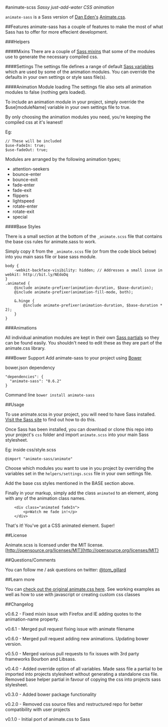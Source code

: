 #animate-scss
*Sassy just-add-water CSS animation*

`animate-sass` is a Sass version of [Dan Eden's](https://github.com/daneden) [Animate.css](https://daneden.me/animate/).

##Features
animate-sass has a couple of features to make the most of what Sass has to offer for more effecient development.

###Helpers

####Mixins
There are a couple of [Sass mixins](http://sass-lang.com/documentation/file.SASS_REFERENCE.html#mixins) that some of the modules use to generate the necessary compiled css.

####Settings
The settings file defines a range of default [Sass variables](http://sass-lang.com/documentation/file.SASS_REFERENCE.html#variables_) which are used by some of the animation modules. You can override the defaults in your own settings or style sass file(s).


####Animation Module loading
The settings file also sets all animation modules to false (nothing gets loaded).

To include an animation module in your project, simply override the $use[moduleName] variable in your own settings file to true.

By only choosing the animation modules you need, you're keeping the compiled css at it's leanest!

Eg:
````
// These will be included
$use-FadeIn: true;
$use-fadeOut: true;
````

Modules are arranged by the following animation types;

- attention-seekers
- bounce-enter
- bounce-exit
- fade-enter
- fade-exit
- flippers
- lightspeed
- rotate-enter
- rotate-exit
- special


####Base Styles

There is a small section at the bottom of the `_animate.scss` file that contains the base css rules for animate.sass to work.

Simply copy it from the `_animate.scss` file (or from the code block below) into you main sass file or base sass module.

````
body {
	-webkit-backface-visibility: hidden; // Addresses a small issue in webkit: http://bit.ly/NEdoDq
}
.animated {
	@include animate-prefixer(animation-duration, $base-duration);
	@include animate-prefixer(animation-fill-mode, both);

	&.hinge {
		@include animate-prefixer(animation-duration, $base-duration * 2);
	}
}

````

###Animations

All individual animation modules are kept in their own [Sass partials](http://sass-lang.com/documentation/file.SASS_REFERENCE.html#partials) so they can be found easily. You shouldn't need to edit these as they are part of the animate.css library.

###Bower Support
Add animate-sass to your project using [Bower](http://bower.io)

bower.json dependency
````
"dependencies": {
  "animate-sass": "0.6.2"
}
````

Command line
`bower install animate-sass`


##Usage

To use animate.scss in your project, you will need to have Sass installed. [Visit the Sass site](http://sass-lang.com/) to find out how to do this.

Once Sass has been installed, you can download or clone this repo into your project's `css` folder and import `animate.scss` into your main Sass stylesheet.

Eg: inside css/style.scss
````
@import "animate-sass/animate"
````

Choose which modules you want to use in you project by overriding the variables set in the `helpers/settings.scss` file in your own settings file.

Add the base css styles mentioned in the BASE section above.

Finally in your markup, simply add the class `animated` to an element, along with any of the animation class names.

````
    <div class="animated fadeIn">
    	<p>Watch me fade in!</p>
    </div>
````

That's it! You've got a CSS animated element. Super!


##License

Animate.scss is licensed under the MIT license. [http://opensource.org/licenses/MIT](http://opensource.org/licenses/MIT)


##Questions/Comments

You can follow me / ask questions on twitter: [@tom_gillard](http://www.twitter.com/tom_gillard)


##Learn more

You can [check out the original animate.css here](http://daneden.me/animate). See working examples as well as how to use with javascript or creating custom css classes


##Changelog

v0.6.2 - Fixed mixin issue with Firefox and IE adding quotes to the animation-name property.

v0.6.1 - Merged pull request fixing issue with animate filename

v0.6.0 - Merged pull request adding new animations. Updating bower version.

v0.5.0 - Merged various pull requests to fix issues with 3rd party frameworks Bourbon and Libsass.

v0.4.0 - Added override option of all variables. Made sass file a partial to be imported into projects stylesheet without generating a standalone css file. Removed base helper partial in favour of copying the css into projects sass stylesheet.

v0.3.0 - Added bower package functionality

v0.2.0 - Removed css source files and restructured repo for better compatibility with user projects

v0.1.0 - Initial port of animate.css to Sass

